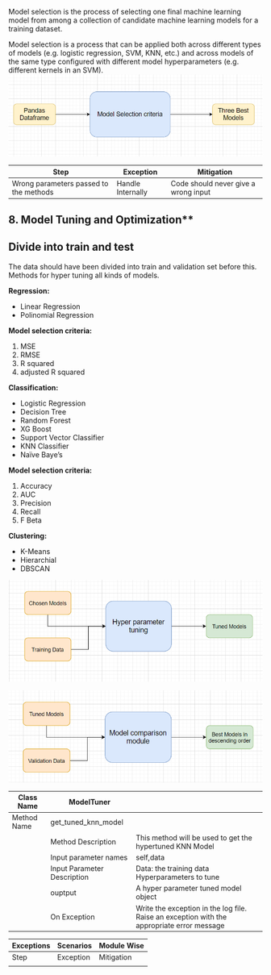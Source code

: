
Model selection is the process of selecting one final machine learning model from among a collection of candidate machine learning models for a training dataset.

Model selection is a process that can be applied both across different types of models (e.g. logistic regression, SVM, KNN, etc.) and across models of the same type configured with different model hyperparameters (e.g. different kernels in an SVM).
![Technical solution design](../img/TSD-5.png)



|Step  |Exception |Mitigation|
--------|----------|----|
Wrong parameters passed to the methods|Handle Internally|Code should never give a wrong input|
       
<h2>8.   Model Tuning and Optimization**</h2>

## Divide into train and test

The data should have been divided into train and validation set before this.
Methods for hyper tuning all kinds of models.

**Regression:**
* Linear Regression
* Polinomial Regression


**Model selection criteria:**
1. MSE 
1. RMSE 
1. R squared
1. adjusted R squared

**Classification:**
* Logistic Regression
* Decision Tree
* Random Forest
* XG Boost
* Support Vector Classifier
* KNN Classifier
* Naïve Baye’s

**Model selection criteria:**
1. Accuracy
1. AUC
1. Precision
1. Recall
1. F Beta

**Clustering:**
* K-Means
* Hierarchial
* DBSCAN




![Technical solution design](../img/TSD-6.png)

![Technical solution design](../img/TSD-7.png)

Class Name |ModelTuner    | |
----|---|---|  
|Method Name    |get_tuned_knn_model||    
| |Method Description  |This method will be used to get the hypertuned KNN Model
| |Input parameter  names  |self,data
| |Input Parameter Description |Data: the training data Hyperparameters to tune   
| |ouptput|    A hyper parameter tuned model object
| |On Exception    |Write the exception in the log file. Raise an exception with the appropriate error message



Exceptions |Scenarios| Module Wise|
-----|-----|----|
Step   |Exception |Mitigation
| | |
      


